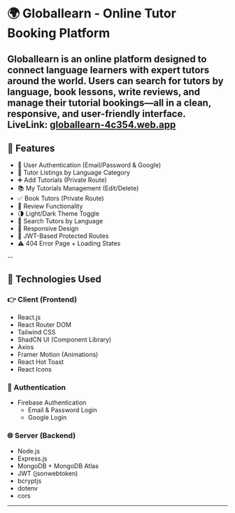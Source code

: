 # 🌍 Globallearn - Online Tutor Booking Platform

Globallearn is an online platform designed to connect language learners with expert tutors around the world. Users can search for tutors by language, book lessons, write reviews, and manage their tutorial bookings—all in a clean, responsive, and user-friendly interface. **LiveLink:** [globallearn-4c354.web.app](https://globallearn-4c354.web.app)
---

## 🚀 Features

- 🔐 User Authentication (Email/Password & Google)
- 🎯 Tutor Listings by Language Category
- ➕ Add Tutorials (Private Route)
- 📚 My Tutorials Management (Edit/Delete)
- ✅ Book Tutors (Private Route)
- 📝 Review Functionality
- 🌗 Light/Dark Theme Toggle
- 🔎 Search Tutors by Language
- 📱 Responsive Design
- 🧾 JWT-Based Protected Routes
- ⚠️ 404 Error Page + Loading States

--

## 🧪 Technologies Used

### 👉 Client (Frontend)

- React.js
- React Router DOM
- Tailwind CSS
- ShadCN UI (Component Library)
- Axios
- Framer Motion (Animations)
- React Hot Toast
- React Icons

### 🔐 Authentication

- Firebase Authentication
  - Email & Password Login
  - Google Login

### 🌐 Server (Backend)

- Node.js
- Express.js
- MongoDB + MongoDB Atlas
- JWT (jsonwebtoken)
- bcryptjs
- dotenv
- cors

---




